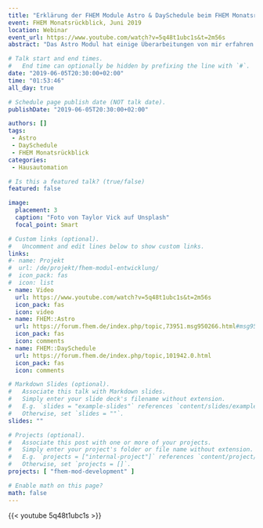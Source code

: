 ```yaml
---
title: "Erklärung der FHEM Module Astro & DaySchedule beim FHEM Monatsrückblick, Juni 2019"
event: FHEM Monatsrückblick, Juni 2019
location: Webinar
event_url: https://www.youtube.com/watch?v=5q48t1ubc1s&t=2m56s
abstract: "Das Astro Modul hat einige Überarbeitungen von mir erfahren. Ich erläutere hier kurz einige der Beweggründe und gebe einen Ausblick auf ein neues Modul namens DaySchedule, welches auf Astro als Datenlieferant aufbaut."

# Talk start and end times.
#   End time can optionally be hidden by prefixing the line with `#`.
date: "2019-06-05T20:30:00+02:00"
time: "01:53:46"
all_day: true

# Schedule page publish date (NOT talk date).
publishDate: "2019-06-05T20:30:00+02:00"

authors: []
tags:
 - Astro
 - DaySchedule
 - FHEM Monatsrückblick
categories:
 - Hausautomation

# Is this a featured talk? (true/false)
featured: false

image:
  placement: 3
  caption: "Foto von Taylor Vick auf Unsplash"
  focal_point: Smart

# Custom links (optional).
#   Uncomment and edit lines below to show custom links.
links:
#- name: Projekt
#  url: /de/projekt/fhem-modul-entwicklung/
#  icon_pack: fas
#  icon: list
- name: Video
  url: https://www.youtube.com/watch?v=5q48t1ubc1s&t=2m56s
  icon_pack: fas
  icon: video
- name: FHEM::Astro
  url: https://forum.fhem.de/index.php/topic,73951.msg950266.html#msg950266
  icon_pack: fas
  icon: comments
- name: FHEM::DaySchedule
  url: https://forum.fhem.de/index.php/topic,101942.0.html
  icon_pack: fas
  icon: comments

# Markdown Slides (optional).
#   Associate this talk with Markdown slides.
#   Simply enter your slide deck's filename without extension.
#   E.g. `slides = "example-slides"` references `content/slides/example-slides.md`.
#   Otherwise, set `slides = ""`.
slides: ""

# Projects (optional).
#   Associate this post with one or more of your projects.
#   Simply enter your project's folder or file name without extension.
#   E.g. `projects = ["internal-project"]` references `content/project/deep-learning/index.md`.
#   Otherwise, set `projects = []`.
projects: [ "fhem-mod-development" ]

# Enable math on this page?
math: false
---
```


{{< youtube 5q48t1ubc1s >}}
&nbsp;
